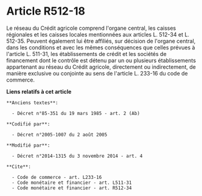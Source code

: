 # Article R512-18

Le réseau du Crédit agricole comprend l'organe central, les caisses régionales et les caisses locales mentionnées aux
articles L. 512-34 et L. 512-35. Peuvent également lui être affiliés, sur décision de l'organe central, dans les conditions
et avec les mêmes conséquences que celles prévues à l'article L. 511-31, les établissements de crédit et les sociétés de
financement dont le contrôle est détenu par un ou plusieurs établissements appartenant au réseau du Crédit agricole,
directement ou indirectement, de manière exclusive ou conjointe au sens de l'article L. 233-16 du code de commerce.

**Liens relatifs à cet article**

	**Anciens textes**:

	  - Décret n°85-351 du 19 mars 1985 - art. 2 (Ab)

	**Codifié par**:

	  - Décret n°2005-1007 du 2 août 2005

	**Modifié par**:

	  - Décret n°2014-1315 du 3 novembre 2014 - art. 4

	**Cite**:

	  - Code de commerce - art. L233-16
	  - Code monétaire et financier - art. L511-31
	  - Code monétaire et financier - art. R512-34
